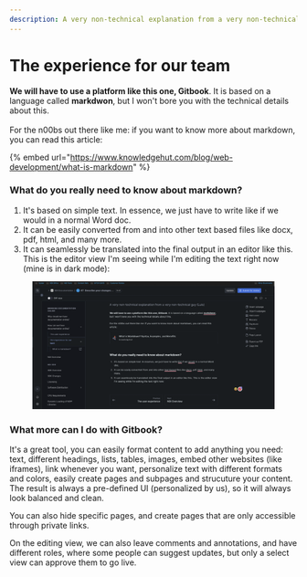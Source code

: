 ```yaml
---
description: A very non-technical explanation from a very non-technical guy (Luis)
---
```


# The experience for our team

**We will have to use a platform like this one, Gitbook**. It is based on a language called **markdwon**, but I won't bore you with the technical details about this. \
\
For the n00bs out there like me: if you want to know more about markdown, you can read this article:

{% embed url="https://www.knowledgehut.com/blog/web-development/what-is-markdown" %}

### What do you really need to know about markdown?

1. It's based on simple text. In essence, we just have to write like if we would in a normal Word doc.&#x20;
2. It can be easily converted from and into other text based files like docx, pdf, html, and many more.
3. It can seamlessly be translated into the final output in an editor like this. This is the editor view I'm seeing while I'm editing the text right now (mine is in dark mode):

<figure><img src="../../../.gitbook/assets/image (1) (1).png" alt=""><figcaption></figcaption></figure>

### What more can I do with Gitbook?

It's a great tool, you can easily format content to add anything you need: text, different headings, lists, tables, images, embed other websites (like iframes), link whenever you want, personalize text with different formats and colors, easily create pages and subpages and strucuture your content. The result is always a pre-defined UI (personalized by us), so it will always look balanced and clean.

You can also hide specific pages, and create pages that are only accessible through private links.

On the editing view, we can also leave comments and annotations, and have different roles, where some people can suggest updates, but only a select view can approve them to go live.
